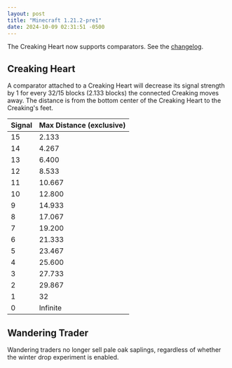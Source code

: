 ```yaml
---
layout: post
title: "Minecraft 1.21.2-pre1"
date: 2024-10-09 02:31:51 -0500
---
```


The Creaking Heart now supports comparators. See the [changelog](https://www.minecraft.net/en-us/article/minecraft-1-21-2-pre-release-1).

## Creaking Heart

A comparator attached to a Creaking Heart will decrease its signal strength by 1 for every 32/15 blocks (2.133 blocks) the connected Creaking moves away. The distance is from the bottom center of the Creaking Heart to the Creaking's feet.

| Signal | Max Distance (exclusive) |
| ------ | ------------------------ |
| 15     | 2.133                    |
| 14     | 4.267                    |
| 13     | 6.400                    |
| 12     | 8.533                    |
| 11     | 10.667                   |
| 10     | 12.800                   |
| 9      | 14.933                   |
| 8      | 17.067                   |
| 7      | 19.200                   |
| 6      | 21.333                   |
| 5      | 23.467                   |
| 4      | 25.600                   |
| 3      | 27.733                   |
| 2      | 29.867                   |
| 1      | 32                       |
| 0      | Infinite                 |

## Wandering Trader

Wandering traders no longer sell pale oak saplings, regardless of whether the winter drop experiment is enabled.

